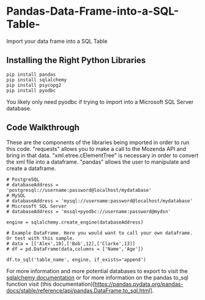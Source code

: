 # Pandas-Data-Frame-into-a-SQL-Table-
Import your data frame into a SQL Table

## Installing the Right Python Libraries

```
pip install pandas
pip install sqlalchemy
pip install psycopg2
pip install pyodbc
```
You likely only need pyodbc if trying to import into a Microsoft SQL Server database.

## Code Walkthrough

These are the components of the libraries being imported in order to run this code. "requests" allows you to make a call to the Mozenda API and bring in that data. "xml.etree.cElementTree" is necessary in order to convert the xml file into a dataframe. "pandas" allows the user to manipulate and create a dataframe.

```
# PostgreSQL
# databaseAddress = 'postgresql://username:password@localhost/mydatabase'
# MySQL
# databaseAddress = 'mysql://username:password@localhost/mydatabase'
# Microsoft SQL Server
# databaseAddress = 'mssql+pyodbc://username:password@mydsn'

engine = sqlalchemy.create_engine(databaseAddress)

# Example DataFrame. Here you would want to call your own dataframe. Or test with this sample.
# data = [['Alex',10],['Bob',12],['Clarke',13]]
# df = pd.DataFrame(data,columns = ['Name','Age'])

df.to_sql('table_name', engine, if_exists='append')
```
For more information and more potential databases to export to visit the [sqlalchemy documentation](https://docs.sqlalchemy.org/en/13/core/engines.html) or for more information on the pandas to_sql function visit (this documentation)[https://pandas.pydata.org/pandas-docs/stable/reference/api/pandas.DataFrame.to_sql.html].
